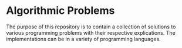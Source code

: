 # Algorithmic Problems

The purpose of this repository is to contain a collection of solutions to various programming problems with their respective explications. The implementations can be in a variety of programming languages. 
